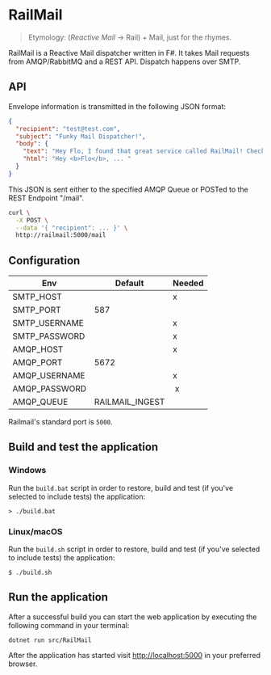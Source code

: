 # RailMail

> Etymology: (*Reactive Mail* -> Rail) + Mail, just for the rhymes.

RailMail is a Reactive Mail dispatcher written in F#.
It takes Mail requests from AMQP/RabbitMQ and a REST API.
Dispatch happens over SMTP.

## API

Envelope information is transmitted in the following JSON format:

```json
{
  "recipient": "test@test.com",
  "subject": "Funky Mail Dispatcher!",
  "body": {
    "text": "Hey Flo, I found that great service called RailMail! Check it out!",
    "html": "Hey <b>Flo</b>, ... "
  }
}
```
This JSON is sent either to the specified AMQP Queue or POSTed to the REST Endpoint "/mail".

```sh
curl \
  -X POST \
  --data '{ "recipient": ... }' \
  http://railmail:5000/mail
```

## Configuration

| Env           | Default         | Needed |
| ------------- | --------------- | ------ |
| SMTP_HOST     |                 | x      |
| SMTP_PORT     | 587             |        |
| SMTP_USERNAME |                 | x      |
| SMTP_PASSWORD |                 | x      |
| AMQP_HOST     |                 | x      |
| AMQP_PORT     | 5672            |        |
| AMQP_USERNAME |                 | x      |
| AMQP_PASSWORD |                 | x      |
| AMQP_QUEUE    | RAILMAIL_INGEST |        |

Railmail's standard port is `5000`.


## Build and test the application

### Windows

Run the `build.bat` script in order to restore, build and test (if you've selected to include tests) the application:

```
> ./build.bat
```

### Linux/macOS

Run the `build.sh` script in order to restore, build and test (if you've selected to include tests) the application:

```
$ ./build.sh
```

## Run the application

After a successful build you can start the web application by executing the following command in your terminal:

```
dotnet run src/RailMail
```

After the application has started visit [http://localhost:5000](http://localhost:5000) in your preferred browser.